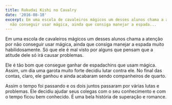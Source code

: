 ```yaml
---
title: Rakudai Kishi no Cavalry
date: '2016-08-18'
excerpt: Em uma escola de cavaleiros mágicos um desses alunos chama a atenção por
  não conseguir usar mágica, ainda que consiga manejar a espada...
---
```




Em uma escola de cavaleiros mágicos um desses alunos chama a atenção por não conseguir usar mágica, ainda que consiga manejar a espada muito habilidosamente. Só que ele é mal visto por alguns que pensam que a atitude dele só irá causar problemas.

Ele é tão bom que consegue ganhar de espadachins que usam mágica. Assim, um dia uma garota muito forte decidiu lutar contra ele. No final das contas, claro, ele ganhou e ainda acabaram sendo companheiros de quarto.

Assim o tempo foi passando e os dois juntos passaram por várias lutas e problemas. Ele decidiu ajudar seus colegas com o seu conhecimento e com o tempo ficou bem conhecido. É uma bela história de superação e romance.